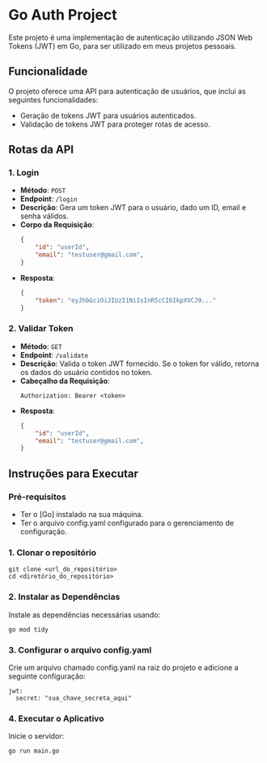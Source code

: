 # Go Auth Project

Este projeto é uma implementação de autenticação utilizando JSON Web Tokens (JWT) em Go, para ser utilizado em meus projetos pessoais.

## Funcionalidade

O projeto oferece uma API para autenticação de usuários, que inclui as seguintes funcionalidades:
- Geração de tokens JWT para usuários autenticados.
- Validação de tokens JWT para proteger rotas de acesso.

## Rotas da API

### 1. Login

- **Método**: `POST`
- **Endpoint**: `/login`
- **Descrição**: Gera um token JWT para o usuário, dado um ID, email e senha válidos.
- **Corpo da Requisição**:
    ```json
    {
        "id": "userId",
        "email": "testuser@gmail.com",
    }
    ```
- **Resposta**:
    ```json
    {
        "token": "eyJhbGciOiJIUzI1NiIsInR5cCI6IkpXVCJ9..."
    }
    ```

### 2. Validar Token

- **Método**: `GET`
- **Endpoint**: `/validate`
- **Descrição**: Valida o token JWT fornecido. Se o token for válido, retorna os dados do usuário contidos no token.
- **Cabeçalho da Requisição**:
    ```
    Authorization: Bearer <token>
    ```
- **Resposta**:
    ```json
    {
        "id": "userId",
        "email": "testuser@gmail.com",
    }
    ```

## Instruções para Executar

### Pré-requisitos

- Ter o [Go] instalado na sua máquina.
- Ter o arquivo config.yaml configurado para o gerenciamento de configuração.

### 1. Clonar o repositório

```
git clone <url_do_repositório>
cd <diretório_do_repositório>
```

### 2. Instalar as Dependências

Instale as dependências necessárias usando:

```
go mod tidy
```

### 3. Configurar o arquivo config.yaml

Crie um arquivo chamado config.yaml na raiz do projeto e adicione a seguinte configuração:

```
jwt:
  secret: "sua_chave_secreta_aqui"
```

### 4. Executar o Aplicativo

Inicie o servidor:

```
go run main.go
```